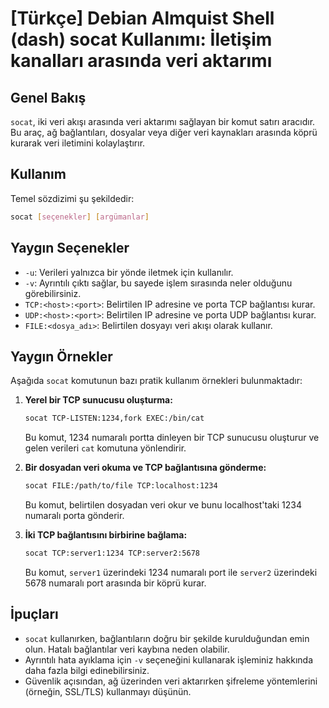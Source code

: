 # [Türkçe] Debian Almquist Shell (dash) socat Kullanımı: İletişim kanalları arasında veri aktarımı

## Genel Bakış
`socat`, iki veri akışı arasında veri aktarımı sağlayan bir komut satırı aracıdır. Bu araç, ağ bağlantıları, dosyalar veya diğer veri kaynakları arasında köprü kurarak veri iletimini kolaylaştırır.

## Kullanım
Temel sözdizimi şu şekildedir:
```bash
socat [seçenekler] [argümanlar]
```

## Yaygın Seçenekler
- `-u`: Verileri yalnızca bir yönde iletmek için kullanılır.
- `-v`: Ayrıntılı çıktı sağlar, bu sayede işlem sırasında neler olduğunu görebilirsiniz.
- `TCP:<host>:<port>`: Belirtilen IP adresine ve porta TCP bağlantısı kurar.
- `UDP:<host>:<port>`: Belirtilen IP adresine ve porta UDP bağlantısı kurar.
- `FILE:<dosya_adı>`: Belirtilen dosyayı veri akışı olarak kullanır.

## Yaygın Örnekler
Aşağıda `socat` komutunun bazı pratik kullanım örnekleri bulunmaktadır:

1. **Yerel bir TCP sunucusu oluşturma:**
   ```bash
   socat TCP-LISTEN:1234,fork EXEC:/bin/cat
   ```
   Bu komut, 1234 numaralı portta dinleyen bir TCP sunucusu oluşturur ve gelen verileri `cat` komutuna yönlendirir.

2. **Bir dosyadan veri okuma ve TCP bağlantısına gönderme:**
   ```bash
   socat FILE:/path/to/file TCP:localhost:1234
   ```
   Bu komut, belirtilen dosyadan veri okur ve bunu localhost'taki 1234 numaralı porta gönderir.

3. **İki TCP bağlantısını birbirine bağlama:**
   ```bash
   socat TCP:server1:1234 TCP:server2:5678
   ```
   Bu komut, `server1` üzerindeki 1234 numaralı port ile `server2` üzerindeki 5678 numaralı port arasında bir köprü kurar.

## İpuçları
- `socat` kullanırken, bağlantıların doğru bir şekilde kurulduğundan emin olun. Hatalı bağlantılar veri kaybına neden olabilir.
- Ayrıntılı hata ayıklama için `-v` seçeneğini kullanarak işleminiz hakkında daha fazla bilgi edinebilirsiniz.
- Güvenlik açısından, ağ üzerinden veri aktarırken şifreleme yöntemlerini (örneğin, SSL/TLS) kullanmayı düşünün.